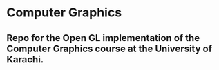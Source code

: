# Computer Graphics

## Repo for the Open GL implementation of the Computer Graphics course at the University of Karachi.